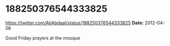 # 188250376544333825
https://twitter.com/AliAbdaal/status/188250376544333825
**Date:** 2012-04-06

Good Friday prayers at the mosque
